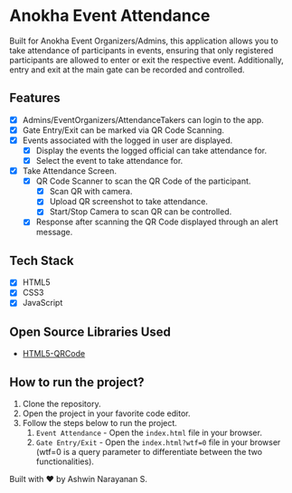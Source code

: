 # Anokha Event Attendance

Built for Anokha Event Organizers/Admins, this application allows you to take attendance of participants in events, ensuring that only registered participants are allowed to enter or exit the respective event. Additionally, entry and exit at the main gate can be recorded and controlled.

## Features

- [x] Admins/EventOrganizers/AttendanceTakers can login to the app.
- [x] Gate Entry/Exit can be marked via QR Code Scanning.
- [x] Events associated with the logged in user are displayed.
    - [x] Display the events the logged official can take attendance for.
    - [x] Select the event to take attendance for.
- [x] Take Attendance Screen.
    - [x] QR Code Scanner to scan the QR Code of the participant.
        - [x] Scan QR with camera.
        - [x] Upload QR screenshot to take attendance.
        - [x] Start/Stop Camera to scan QR can be controlled.
    - [x] Response after scanning the QR Code displayed through an alert message.

## Tech Stack

- [x] HTML5
- [x] CSS3
- [x] JavaScript

## Open Source Libraries Used

- [HTML5-QRCode](https://github.com/mebjas/html5-qrcode)

## How to run the project?

1. Clone the repository.
2. Open the project in your favorite code editor.
3. Follow the steps below to run the project.
    1. `Event Attendance` - Open the `index.html` file in your browser.
    2. `Gate Entry/Exit` - Open the `index.html?wtf=0` file in your browser (wtf=0 is a query parameter to differentiate between the two functionalities).

Built with ❤️ by Ashwin Narayanan S.